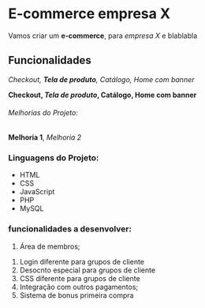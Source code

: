 # E-commerce empresa X

Vamos criar um **e-commerce**, para *empresa X* e blablabla

## Funcionalidades

_Checkout, **Tela de produto**, Catálogo, Home com banner_

**Checkout, _Tela de produto_, Catálogo, Home com banner**


###### Melhorias do Projeto:

__Melhoria 1__, _Melhoria 2_

### Linguagens do Projeto:

* HTML
* CSS
* JavaScript
* PHP
* MySQL

### funcionalidades a desenvolver:

1. Área de membros;
  <!-- Podemos criar tambem listas aninhadas -->
  1. Login diferente para grupos de cliente
  2. Desocnto especial para grupos de cliente
  3. CSS diferente para grupos de cliente
2. Integração com outros pagamentos;
3. Sistema de bonus primeira compra